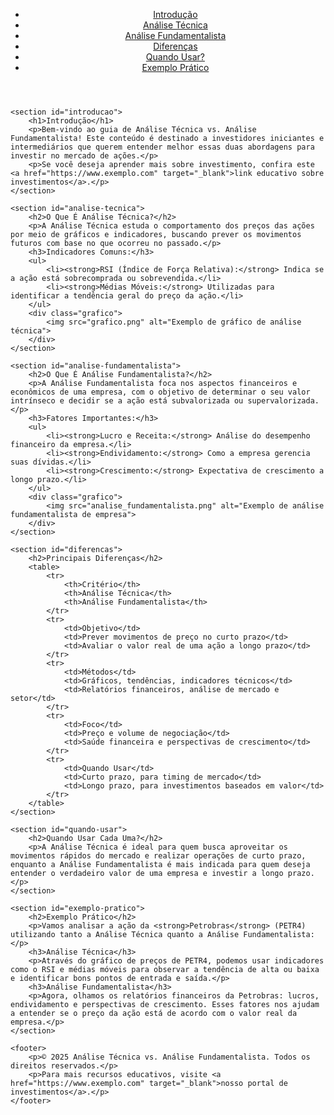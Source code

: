 
<html lang="pt-br">
<head>
    <meta charset="UTF-8">
    <meta name="viewport" content="width=device-width, initial-scale=1.0">
    <meta name="description" content="Análise Técnica vs. Análise Fundamentalista para Investidores Iniciantes e Intermediários">
    <title>Análise Técnica vs. Análise Fundamentalista</title>
    <link rel="stylesheet" href="styles.css">
</head>
<body>
    <header>
        <nav>
            <ul>
                <li><a href="#introducao">Introdução</a></li>
                <li><a href="#analise-tecnica">Análise Técnica</a></li>
                <li><a href="#analise-fundamentalista">Análise Fundamentalista</a></li>
                <li><a href="#diferencas">Diferenças</a></li>
                <li><a href="#quando-usar">Quando Usar?</a></li>
                <li><a href="#exemplo-pratico">Exemplo Prático</a></li>
            </ul>
        </nav>
    </header>

    <section id="introducao">
        <h1>Introdução</h1>
        <p>Bem-vindo ao guia de Análise Técnica vs. Análise Fundamentalista! Este conteúdo é destinado a investidores iniciantes e intermediários que querem entender melhor essas duas abordagens para investir no mercado de ações.</p>
        <p>Se você deseja aprender mais sobre investimento, confira este <a href="https://www.exemplo.com" target="_blank">link educativo sobre investimentos</a>.</p>
    </section>

    <section id="analise-tecnica">
        <h2>O Que É Análise Técnica?</h2>
        <p>A Análise Técnica estuda o comportamento dos preços das ações por meio de gráficos e indicadores, buscando prever os movimentos futuros com base no que ocorreu no passado.</p>
        <h3>Indicadores Comuns:</h3>
        <ul>
            <li><strong>RSI (Índice de Força Relativa):</strong> Indica se a ação está sobrecomprada ou sobrevendida.</li>
            <li><strong>Médias Móveis:</strong> Utilizadas para identificar a tendência geral do preço da ação.</li>
        </ul>
        <div class="grafico">
            <img src="grafico.png" alt="Exemplo de gráfico de análise técnica">
        </div>
    </section>

    <section id="analise-fundamentalista">
        <h2>O Que É Análise Fundamentalista?</h2>
        <p>A Análise Fundamentalista foca nos aspectos financeiros e econômicos de uma empresa, com o objetivo de determinar o seu valor intrínseco e decidir se a ação está subvalorizada ou supervalorizada.</p>
        <h3>Fatores Importantes:</h3>
        <ul>
            <li><strong>Lucro e Receita:</strong> Análise do desempenho financeiro da empresa.</li>
            <li><strong>Endividamento:</strong> Como a empresa gerencia suas dívidas.</li>
            <li><strong>Crescimento:</strong> Expectativa de crescimento a longo prazo.</li>
        </ul>
        <div class="grafico">
            <img src="analise_fundamentalista.png" alt="Exemplo de análise fundamentalista de empresa">
        </div>
    </section>

    <section id="diferencas">
        <h2>Principais Diferenças</h2>
        <table>
            <tr>
                <th>Critério</th>
                <th>Análise Técnica</th>
                <th>Análise Fundamentalista</th>
            </tr>
            <tr>
                <td>Objetivo</td>
                <td>Prever movimentos de preço no curto prazo</td>
                <td>Avaliar o valor real de uma ação a longo prazo</td>
            </tr>
            <tr>
                <td>Métodos</td>
                <td>Gráficos, tendências, indicadores técnicos</td>
                <td>Relatórios financeiros, análise de mercado e setor</td>
            </tr>
            <tr>
                <td>Foco</td>
                <td>Preço e volume de negociação</td>
                <td>Saúde financeira e perspectivas de crescimento</td>
            </tr>
            <tr>
                <td>Quando Usar</td>
                <td>Curto prazo, para timing de mercado</td>
                <td>Longo prazo, para investimentos baseados em valor</td>
            </tr>
        </table>
    </section>

    <section id="quando-usar">
        <h2>Quando Usar Cada Uma?</h2>
        <p>A Análise Técnica é ideal para quem busca aproveitar os movimentos rápidos do mercado e realizar operações de curto prazo, enquanto a Análise Fundamentalista é mais indicada para quem deseja entender o verdadeiro valor de uma empresa e investir a longo prazo.</p>
    </section>

    <section id="exemplo-pratico">
        <h2>Exemplo Prático</h2>
        <p>Vamos analisar a ação da <strong>Petrobras</strong> (PETR4) utilizando tanto a Análise Técnica quanto a Análise Fundamentalista:</p>
        <h3>Análise Técnica</h3>
        <p>Através do gráfico de preços de PETR4, podemos usar indicadores como o RSI e médias móveis para observar a tendência de alta ou baixa e identificar bons pontos de entrada e saída.</p>
        <h3>Análise Fundamentalista</h3>
        <p>Agora, olhamos os relatórios financeiros da Petrobras: lucros, endividamento e perspectivas de crescimento. Esses fatores nos ajudam a entender se o preço da ação está de acordo com o valor real da empresa.</p>
    </section>

    <footer>
        <p>© 2025 Análise Técnica vs. Análise Fundamentalista. Todos os direitos reservados.</p>
        <p>Para mais recursos educativos, visite <a href="https://www.exemplo.com" target="_blank">nosso portal de investimentos</a>.</p>
    </footer>
</body>
</html>

